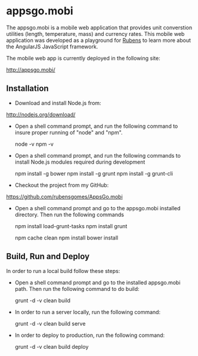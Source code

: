 # appsgo.mobi

The appsgo.mobi is a mobile web application that provides unit converstion
utilities (length, temperature, mass) and currency rates.  This mobile web
application was developed as a playground for 
[Rubens](http://www.rubens-gomes.com) to learn more about the AngularJS JavaScript framework.

The mobile web app is currently deployed in the following site:

http://appsgo.mobi/

## Installation

* Download and install Node.js from:

http://nodejs.org/download/

* Open a shell command prompt, and run the following command to insure
proper running of "node" and "npm".

    node -v
    npm -v

* Open a shell command prompt, and run the following commands to install
Node.js modules required during development

    npm install -g bower
    npm install -g grunt
    npm install -g grunt-cli

* Checkout the project from my GitHub:

https://github.com/rubensgomes/AppsGo.mobi

* Open a shell command prompt and go to the appsgo.mobi installed directory.
Then run the following commands

    npm install load-grunt-tasks
    npm install grunt

    npm cache clean
    npm install
    bower install


## Build, Run and Deploy

In order to run a local build follow these steps:

* Open a shell command prompt and go to the installed appsgo.mobi path. 
Then run the following command to do build:

    grunt -d -v clean build

* In order to run a server locally, run the following command:

    grunt -d -v clean build serve

* In order to deploy to production, run the following command:

    grunt -d -v clean build deploy
